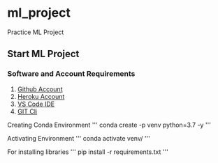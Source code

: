 # ml_project
Practice ML Project

## Start ML Project

### Software and Account Requirements

1. [Github Account](https://github.com)
2. [Heroku Account](https://dashboard.heroku.com/login)
3. [VS Code IDE](https://code.visualstudio.com/download)
4. [GIT Cli](https://git-scm.com/downloads)

Creating Conda Environment
'''
conda create -p venv python=3.7 -y
'''

Activating Environment
'''
conda activate venv/
'''

For installing libraries
'''
pip install -r requirements.txt
'''
